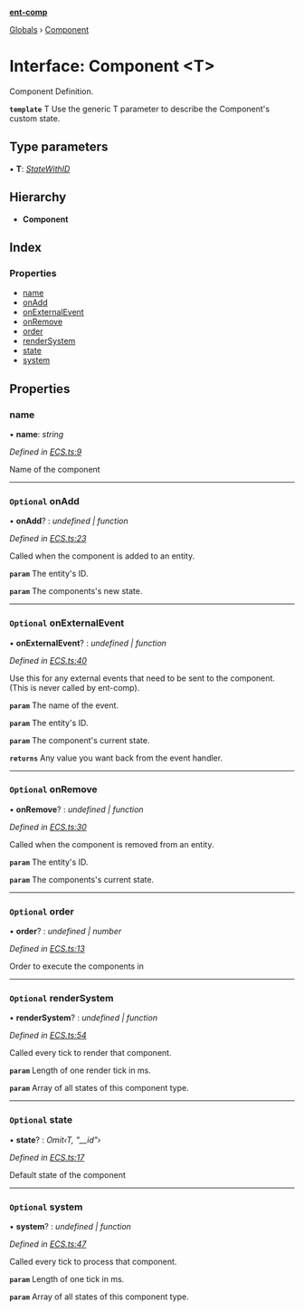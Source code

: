 **[ent-comp](../README.md)**

[Globals](../README.md) › [Component](component.md)

# Interface: Component <**T**>

Component Definition.

**`template`** T Use the generic T parameter to describe the Component's custom state.

## Type parameters

▪ **T**: *[StateWithID](statewithid.md)*

## Hierarchy

* **Component**

## Index

### Properties

* [name](component.md#name)
* [onAdd](component.md#optional-onadd)
* [onExternalEvent](component.md#optional-onexternalevent)
* [onRemove](component.md#optional-onremove)
* [order](component.md#optional-order)
* [renderSystem](component.md#optional-rendersystem)
* [state](component.md#optional-state)
* [system](component.md#optional-system)

## Properties

###  name

• **name**: *string*

*Defined in [ECS.ts:9](https://github.com/PandawanFr/ent-comp/blob/74eb104/src/ECS.ts#L9)*

Name of the component

___

### `Optional` onAdd

• **onAdd**? : *undefined | function*

*Defined in [ECS.ts:23](https://github.com/PandawanFr/ent-comp/blob/74eb104/src/ECS.ts#L23)*

Called when the component is added to an entity.

**`param`** The entity's ID.

**`param`** The components's new state.

___

### `Optional` onExternalEvent

• **onExternalEvent**? : *undefined | function*

*Defined in [ECS.ts:40](https://github.com/PandawanFr/ent-comp/blob/74eb104/src/ECS.ts#L40)*

Use this for any external events that need to be sent to the component.
(This is never called by ent-comp).

**`param`** The name of the event.

**`param`** The entity's ID.

**`param`** The component's current state.

**`returns`** Any value you want back from the event handler.

___

### `Optional` onRemove

• **onRemove**? : *undefined | function*

*Defined in [ECS.ts:30](https://github.com/PandawanFr/ent-comp/blob/74eb104/src/ECS.ts#L30)*

Called when the component is removed from an entity.

**`param`** The entity's ID.

**`param`** The components's current state.

___

### `Optional` order

• **order**? : *undefined | number*

*Defined in [ECS.ts:13](https://github.com/PandawanFr/ent-comp/blob/74eb104/src/ECS.ts#L13)*

Order to execute the components in

___

### `Optional` renderSystem

• **renderSystem**? : *undefined | function*

*Defined in [ECS.ts:54](https://github.com/PandawanFr/ent-comp/blob/74eb104/src/ECS.ts#L54)*

Called every tick to render that component.

**`param`** Length of one render tick in ms.

**`param`** Array of all states of this component type.

___

### `Optional` state

• **state**? : *Omit‹T, "__id"›*

*Defined in [ECS.ts:17](https://github.com/PandawanFr/ent-comp/blob/74eb104/src/ECS.ts#L17)*

Default state of the component

___

### `Optional` system

• **system**? : *undefined | function*

*Defined in [ECS.ts:47](https://github.com/PandawanFr/ent-comp/blob/74eb104/src/ECS.ts#L47)*

Called every tick to process that component.

**`param`** Length of one tick in ms.

**`param`** Array of all states of this component type.